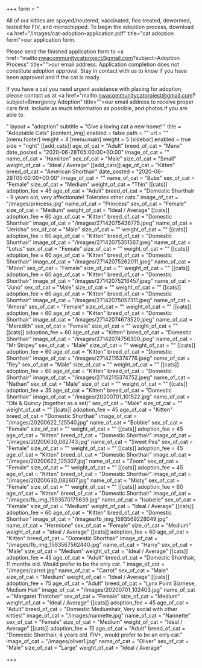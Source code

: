 +++
form = "<p>All of our kitties are spayed/neutered, vaccinated, flea treated, dewormed, tested for FIV, and microchipped. To begin the adoption process, download <a href=\"/images/cat-adoption-application.pdf\" title=\"cat adoption form\">our application form</a>.</p><p>Please send the finished application form to <a href=\"mailto:nwacommunitycatproject@gmail.com?subject=Adoption Process\" title=\"\">our email address</a>. Application completion does not constitute adoption approval. Stay in contact with us to know if you have been approved and if the cat is ready.</p><p>If you have a cat you need urgent assistance with placing for adoption, please contact us at <a href=\"mailto:nwacommunitycatproject@gmail.com?subject=Emergency Adoption\" title=\"\">our email address</a> to receive proper care first.  Include as much information as possible, and photos if you are able to.  </p>"
layout = "adoption"
subtitle = "Give a loving cat a new home! "
title = "Adoptable Cats"
[content_img]
enabled = false
path = ""
url = ""
[menu.footer]
weight = 4
[menu.main]
weight = 5
[sidebar]
enabled = true
side = "right"
[[add_cats]]
age_of_cat = "Adult"
breed_of_cat = "Manx"
date_posted = "2020-06-28T05:00:00+00:00"
image_of_cat = ""
name_of_cat = "Hamilton"
sex_of_cat = "Male"
size_of_cat = "Small"
weight_of_cat = "Ideal / Average"
[[add_cats]]
age_of_cat = "Kitten"
breed_of_cat = "American Shorthair"
date_posted = "2020-06-28T05:00:00+00:00"
image_of_cat = ""
name_of_cat = "Bubs"
sex_of_cat = "Female"
size_of_cat = "Medium"
weight_of_cat = "Thin"
[[cats]]
adoption_fee = 45
age_of_cat = "Adult"
breed_of_cat = "Domestic Shorthair - 9 years old, very affectionate! Tolerates other cats."
image_of_cat = "/images/princess.jpg"
name_of_cat = "Princess"
sex_of_cat = "Female"
size_of_cat = "Medium"
weight_of_cat = "Ideal / Average"
[[cats]]
adoption_fee = 60
age_of_cat = "Kitten"
breed_of_cat = "Domestic Shorthair"
image_of_cat = "/images/27142075436775.jpeg"
name_of_cat = "Jericho"
sex_of_cat = "Male"
size_of_cat = ""
weight_of_cat = ""
[[cats]]
adoption_fee = 60
age_of_cat = "Kitten"
breed_of_cat = "Domestic Shorthair"
image_of_cat = "/images/27142075351567.jpeg"
name_of_cat = "Lotus"
sex_of_cat = "Female"
size_of_cat = ""
weight_of_cat = ""
[[cats]]
adoption_fee = 60
age_of_cat = "Kitten"
breed_of_cat = "Domestic Shorthair"
image_of_cat = "/images/27142075262011.jpeg"
name_of_cat = "Moon"
sex_of_cat = "Female"
size_of_cat = ""
weight_of_cat = ""
[[cats]]
adoption_fee = 60
age_of_cat = "Kitten"
breed_of_cat = "Domestic Shorthair"
image_of_cat = "/images/27142075216457.jpeg"
name_of_cat = "Juno"
sex_of_cat = "Male"
size_of_cat = ""
weight_of_cat = ""
[[cats]]
adoption_fee = 60
age_of_cat = "Kitten"
breed_of_cat = "Domestic Shorthair"
image_of_cat = "/images/27142075057311.jpeg"
name_of_cat = "Amora"
sex_of_cat = "Female"
size_of_cat = ""
weight_of_cat = ""
[[cats]]
adoption_fee = 60
age_of_cat = "Kitten"
breed_of_cat = "Domestic Shorthair"
image_of_cat = "/images/27142074673520.jpeg"
name_of_cat = "Meredith"
sex_of_cat = "Female"
size_of_cat = ""
weight_of_cat = ""
[[cats]]
adoption_fee = 60
age_of_cat = "Kitten"
breed_of_cat = "Domestic Shorthair"
image_of_cat = "/images/27142074756300.jpeg"
name_of_cat = "Mr Stripey"
sex_of_cat = "Male"
size_of_cat = ""
weight_of_cat = ""
[[cats]]
adoption_fee = 60
age_of_cat = "Kitten"
breed_of_cat = "Domestic Shorthair"
image_of_cat = "/images/27142115374776.jpeg"
name_of_cat = "Rey"
sex_of_cat = "Male"
size_of_cat = ""
weight_of_cat = ""
[[cats]]
adoption_fee = 60
age_of_cat = "Kitten"
breed_of_cat = "Domestic Shorthair"
image_of_cat = "/images/27142115374752.jpeg"
name_of_cat = "Nathan"
sex_of_cat = "Male"
size_of_cat = ""
weight_of_cat = ""
[[cats]]
adoption_fee = 35
age_of_cat = "Kitten"
breed_of_cat = "Domestic Shorthair"
image_of_cat = "/images/20200701_101522.jpg"
name_of_cat = "Obi & Quincy (together as a set)"
sex_of_cat = "Male"
size_of_cat = ""
weight_of_cat = ""
[[cats]]
adoption_fee = 45
age_of_cat = "Kitten"
breed_of_cat = "Domestic Shorthair"
image_of_cat = "/images/20200622_125540.jpg"
name_of_cat = "Bobbie"
sex_of_cat = "Female"
size_of_cat = ""
weight_of_cat = ""
[[cats]]
adoption_fee = 45
age_of_cat = "Kitten"
breed_of_cat = "Domestic Shorthair"
image_of_cat = "/images/20200630_082743.jpg"
name_of_cat = "Sweet Pea"
sex_of_cat = "Female"
size_of_cat = ""
weight_of_cat = ""
[[cats]]
adoption_fee = 45
age_of_cat = "Kitten"
breed_of_cat = "Domestic Shorthair"
image_of_cat = "/images/20200622_125307.jpg"
name_of_cat = "Zoom"
sex_of_cat = "Female"
size_of_cat = ""
weight_of_cat = ""
[[cats]]
adoption_fee = 45
age_of_cat = "Kitten"
breed_of_cat = "Domestic Shorthair"
image_of_cat = "/images/20200630_082607.jpg"
name_of_cat = "Misty"
sex_of_cat = "Female"
size_of_cat = ""
weight_of_cat = ""
[[cats]]
adoption_fee = 60
age_of_cat = "Kitten"
breed_of_cat = "Domestic Shorthair"
image_of_cat = "/images/fb_img_1593570175639.jpg"
name_of_cat = "Isabelle"
sex_of_cat = "Female"
size_of_cat = "Medium"
weight_of_cat = "Ideal / Average"
[[cats]]
adoption_fee = 60
age_of_cat = "Kitten"
breed_of_cat = "Domestic Shorthair"
image_of_cat = "/images/fb_img_1593569228049.jpg"
name_of_cat = "Hermione"
sex_of_cat = "Female"
size_of_cat = "Medium"
weight_of_cat = "Ideal / Average"
[[cats]]
adoption_fee = 60
age_of_cat = "Kitten"
breed_of_cat = "Domestic Shorthair"
image_of_cat = "/images/fb_img_1593567562440.jpg"
name_of_cat = "Harry"
sex_of_cat = "Male"
size_of_cat = "Medium"
weight_of_cat = "Ideal / Average"
[[cats]]
adoption_fee = 45
age_of_cat = "Adult"
breed_of_cat = "Domestic Shorthair, 11 months old.  Would prefer to be the only cat. "
image_of_cat = "/images/carrot.jpg"
name_of_cat = "Carrot"
sex_of_cat = "Male"
size_of_cat = "Medium"
weight_of_cat = "Ideal / Average"
[[cats]]
adoption_fee = 75
age_of_cat = "Adult"
breed_of_cat = "Lynx Point Siamese, Medium Hair"
image_of_cat = "/images/20200701_102403.jpg"
name_of_cat = "Margaret Thatcher"
sex_of_cat = "Female"
size_of_cat = "Medium"
weight_of_cat = "Ideal / Average"
[[cats]]
adoption_fee = 45
age_of_cat = "Adult"
breed_of_cat = "Domestic Mediumhair, Very social with other kitties!"
image_of_cat = "/images/nannette.jpg"
name_of_cat = "Nannette"
sex_of_cat = "Female"
size_of_cat = "Medium"
weight_of_cat = "Ideal / Average"
[[cats]]
adoption_fee = 15
age_of_cat = "Adult"
breed_of_cat = "Domestic Shorthair, 4 years old.  FIV+, would prefer to be an only cat."
image_of_cat = "/images/oliver1.jpg"
name_of_cat = "Oliver"
sex_of_cat = "Male"
size_of_cat = "Large"
weight_of_cat = "Ideal / Average"

+++
